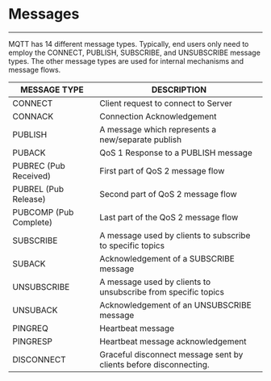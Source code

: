 # Messages

---

MQTT has 14 different message types. Typically, end users only need to employ the CONNECT, PUBLISH, SUBSCRIBE, and UNSUBSCRIBE message types. The other message types are used for internal mechanisms and message flows.

| **MESSAGE TYPE**       | **DESCRIPTION**                                                   |
|----------------------|--------------------------------------------------|
| CONNECT                | Client request to connect to Server                               |
| CONNACK                | Connection Acknowledgement                                        |
| PUBLISH                | A message which represents a new/separate publish                 |
| PUBACK                 | QoS 1 Response to a PUBLISH message                               |
| PUBREC (Pub Received)  | First part of QoS 2 message flow                                  |
| PUBREL (Pub Release)   | Second part of QoS 2 message flow                                 |
| PUBCOMP (Pub Complete) | Last part of the QoS 2 message flow                               |
| SUBSCRIBE              | A message used by clients to subscribe to specific topics         |
| SUBACK                 | Acknowledgement of a SUBSCRIBE message                            |
| UNSUBSCRIBE            | A message used by clients to unsubscribe from specific topics     |
| UNSUBACK               | Acknowledgement of an UNSUBSCRIBE message                         |
| PINGREQ                | Heartbeat message                                                 |
| PINGRESP               | Heartbeat message acknowledgement                                 |
| DISCONNECT             | Graceful disconnect message sent by clients before disconnecting. |
